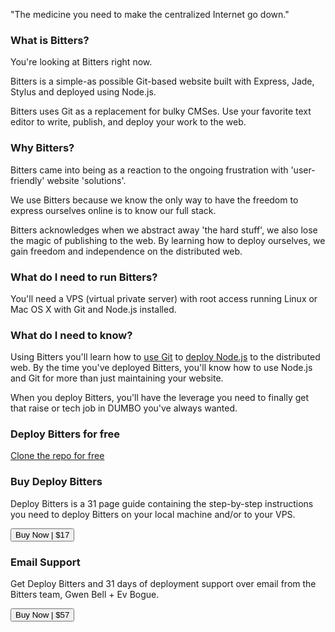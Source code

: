 "The medicine you need to make the centralized Internet go down."

### What is Bitters?

You're looking at Bitters right now.

Bitters is a simple-as possible Git-based website built with Express, Jade, Stylus and deployed using Node.js.

Bitters uses Git as a replacement for bulky CMSes. Use your favorite text editor to write, publish, and deploy your work to the web.

### Why Bitters?

Bitters came into being as a reaction to the ongoing frustration with 'user-friendly' website 'solutions'. 

We use Bitters because we know the only way to have the freedom to express ourselves online is to know our full stack.

Bitters acknowledges when we abstract away 'the hard stuff', we also lose the magic of publishing to the web. By learning how to deploy ourselves, we gain freedom and independence on the distributed web.

### What do I need to run Bitters?

You'll need a VPS (virtual private server) with root access running Linux or Mac OS X with Git and Node.js installed.

### What do I need to know?

Using Bitters you'll learn how to [use Git](http://git.gwenbell.com) to [deploy Node.js](http://deployno.de) to the distributed web. By the time you've deployed Bitters, you'll know how to use Node.js and Git for more than just maintaining your website. 

When you deploy Bitters, you'll have the leverage you need to finally get that raise or tech job in DUMBO you've always wanted.

### Deploy Bitters for free

[Clone the repo for free](https://github.com/evbogue/bitters)

### Buy Deploy Bitters

Deploy Bitters is a 31 page guide containing the step-by-step instructions you need to deploy Bitters on your local machine and/or to your VPS.

<button>Buy Now | $17</button>

### Email Support

Get Deploy Bitters and 31 days of deployment support over email from the Bitters team, Gwen Bell + Ev Bogue.

<button>Buy Now | $57</button>
